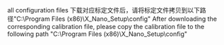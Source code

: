 all configuration files
下载对应标定文件后，请将标定文件拷贝到以下路径"C:\Program Files (x86)\X_Nano_Setup\config"
After downloading the corresponding calibration file, please copy the calibration file to the following path "C:\Program Files (x86)\X_Nano_Setup\config"
